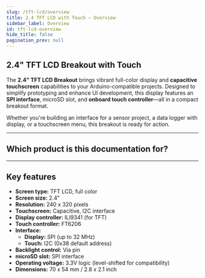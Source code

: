 ```yaml
---
slug: /tft-lcd/overview
title: 2.4 TFT LCD with Touch – Overview
sidebar_label: Overview
id: tft-lcd-overview
hide_title: false
pagination_prev: null
---
```


## 2.4" TFT LCD Breakout with Touch

The **2.4" TFT LCD Breakout** brings vibrant full-color display and **capacitive touchscreen** capabilities to your Arduino-compatible projects. Designed to simplify prototyping and enhance UI development, this display features an **SPI interface**, microSD slot, and **onboard touch controller**—all in a compact breakout format.

Whether you're building an interface for a sensor project, a data logger with display, or a touchscreen menu, this breakout is ready for action.

<CenteredImage src="/img/tft-lcd/tftlcd.png" alt="2.4 inch TFT LCD Touch Breakout" caption="2.4inch TFT LCD Touch Breakout" />

---

## Which product is this documentation for?

<QuickLink 
  title='2.4" TFT LCD Breakout with Touch' 
  description="333113"
  url="https://soldered.com/product/tft-lcd-breakout-2-4-with-touch/"
  image="/img/tft-lcd/tftlcd.png" 
/>

---

## Key features

- **Screen type:** TFT LCD, full color
- **Screen size:** 2.4"
- **Resolution:** 240 x 320 pixels
- **Touchscreen:** Capacitive, I2C interface
- **Display controller:** ILI9341 (for TFT)
- **Touch controller:** FT6206
- **Interface:**
  - **Display:** SPI (up to 32 MHz)
  - **Touch:** I2C (0x38 default address)
- **Backlight control:** Via pin
- **microSD slot:** SPI interface
- **Operating voltage:** 3.3V logic (level-shifted for compatibility)
- **Dimensions:** 70 x 54 mm / 2.8 x 2.1 inch
